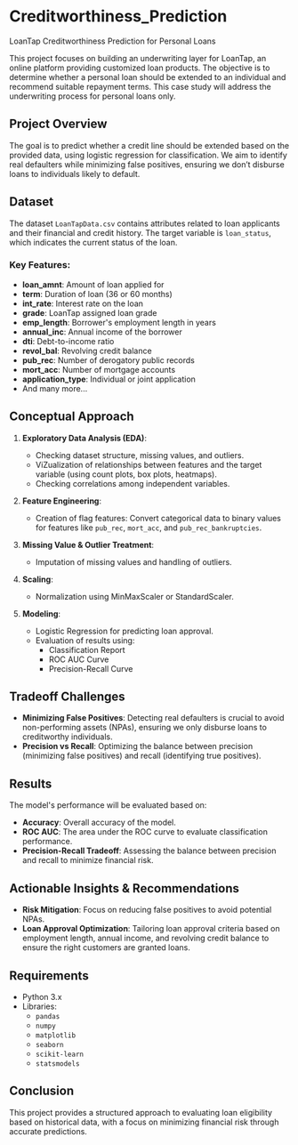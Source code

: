 # Creditworthiness_Prediction
LoanTap Creditworthiness Prediction for Personal Loans

This project focuses on building an underwriting layer for LoanTap, an online platform providing customized loan products. The objective is to determine whether a personal loan should be extended to an individual and recommend suitable repayment terms. This case study will address the underwriting process for personal loans only.

## Project Overview

The goal is to predict whether a credit line should be extended based on the provided data, using logistic regression for classification. We aim to identify real defaulters while minimizing false positives, ensuring we don’t disburse loans to individuals likely to default.

## Dataset

The dataset `LoanTapData.csv` contains attributes related to loan applicants and their financial and credit history. The target variable is `loan_status`, which indicates the current status of the loan.

### Key Features:

- **loan_amnt**: Amount of loan applied for
- **term**: Duration of loan (36 or 60 months)
- **int_rate**: Interest rate on the loan
- **grade**: LoanTap assigned loan grade
- **emp_length**: Borrower's employment length in years
- **annual_inc**: Annual income of the borrower
- **dti**: Debt-to-income ratio
- **revol_bal**: Revolving credit balance
- **pub_rec**: Number of derogatory public records
- **mort_acc**: Number of mortgage accounts
- **application_type**: Individual or joint application
- And many more...

## Conceptual Approach

1. **Exploratory Data Analysis (EDA)**:
   - Checking dataset structure, missing values, and outliers.
   - ViZualization of relationships between features and the target variable (using count plots, box plots, heatmaps).
   - Checking correlations among independent variables.

2. **Feature Engineering**:
   - Creation of flag features: Convert categorical data to binary values for features like `pub_rec`, `mort_acc`, and `pub_rec_bankruptcies`.

3. **Missing Value & Outlier Treatment**:
   - Imputation of missing values and handling of outliers.

4. **Scaling**:
   - Normalization using MinMaxScaler or StandardScaler.

5. **Modeling**:
   - Logistic Regression for predicting loan approval.
   - Evaluation of results using:
     - Classification Report
     - ROC AUC Curve
     - Precision-Recall Curve

## Tradeoff Challenges

- **Minimizing False Positives**: Detecting real defaulters is crucial to avoid non-performing assets (NPAs), ensuring we only disburse loans to creditworthy individuals.
- **Precision vs Recall**: Optimizing the balance between precision (minimizing false positives) and recall (identifying true positives).

## Results

The model's performance will be evaluated based on:
- **Accuracy**: Overall accuracy of the model.
- **ROC AUC**: The area under the ROC curve to evaluate classification performance.
- **Precision-Recall Tradeoff**: Assessing the balance between precision and recall to minimize financial risk.

## Actionable Insights & Recommendations

- **Risk Mitigation**: Focus on reducing false positives to avoid potential NPAs.
- **Loan Approval Optimization**: Tailoring loan approval criteria based on employment length, annual income, and revolving credit balance to ensure the right customers are granted loans.

## Requirements

- Python 3.x
- Libraries:
  - `pandas`
  - `numpy`
  - `matplotlib`
  - `seaborn`
  - `scikit-learn`
  - `statsmodels`


## Conclusion

This project provides a structured approach to evaluating loan eligibility based on historical data, with a focus on minimizing financial risk through accurate predictions.
